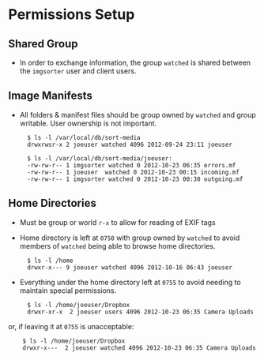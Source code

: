 # Permissions Setup

## Shared Group
* In order to exchange information, the group `watched` is shared 
  between the `imgsorter` user and client users.

## Image Manifests
* All folders & manifest files should be group owned by `watched`
  and group writable.  User ownership is not important.

		$ ls -l /var/local/db/sort-media
		drwxrwsr-x 2 joeuser watched 4096 2012-09-24 23:11 joeuser
		
		$ ls -l /var/local/db/sort-media/joeuser:
		-rw-rw-r-- 1 imgsorter watched 0 2012-10-23 06:35 errors.mf
		-rw-rw-r-- 1 joeuser  watched 0 2012-10-23 00:15 incoming.mf
		-rw-rw-r-- 1 imgsorter watched 0 2012-10-23 00:30 outgoing.mf

## Home Directories
* Must be group or world `r-x` to allow for reading of EXIF tags
* Home directory is left at `0750` with group owned by `watched`
  to avoid members of `watched` being able to browse home directories.

		$ ls -l /home
		drwxr-x--- 9 joeuser watched 4096 2012-10-16 06:43 joeuser

* Everything under the home directory left at `0755` to avoid
  needing to maintain special permissions.
  
		$ ls -l /home/joeuser/Dropbox
		drwxr-xr-x  2 joeuser users 4096 2012-10-23 06:35 Camera Uploads
or, if leaving it at `0755` is unacceptable:

		$ ls -l /home/joeuser/Dropbox
		drwxr-x---  2 joeuser watched 4096 2012-10-23 06:35 Camera Uploads
